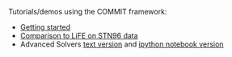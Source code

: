 Tutorials/demos using the COMMIT framework:

* [Getting started](GettingStarted)
* [Comparison to LiFE on STN96 data](LiFE_STN96)
* Advanced Solvers [text version](AdvancedSolvers) and [ipython notebook version](AdvancedSolvers/tutorial_solvers.ipynb)
